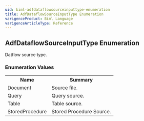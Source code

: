 ```yaml
---
uid: biml-adfdataflowsourceinputtype-enumeration
title: AdfDataflowSourceInputType Enumeration
varigenceProduct: Biml Language
varigenceArticleType: Reference
---
```


## AdfDataflowSourceInputType Enumeration<div class="LanguageSummary"><div class ="SummaryItem">Datflow source type.</div></div><div class="EnumValueGroup">### Enumeration Values<table id="EnumValue" class="MemberList"><tbody><tr><th class="MemberNameColumnHeader">Name</th><th class="MemberSummaryColumnHeader">Summary</th></tr><tr class="cd0"><td class="MemberName">Document</td><td class="MemberSummary"><div class ="SummaryItem">Source file.</div> </td></tr><tr class="cd1"><td class="MemberName">Query</td><td class="MemberSummary"><div class ="SummaryItem">Query source.</div> </td></tr><tr class="cd0"><td class="MemberName">Table</td><td class="MemberSummary"><div class ="SummaryItem">Table source.</div> </td></tr><tr class="cd1"><td class="MemberName">StoredProcedure</td><td class="MemberSummary"><div class ="SummaryItem">Stored Procedure Source.</div> </td></tr></tbody></table></div>